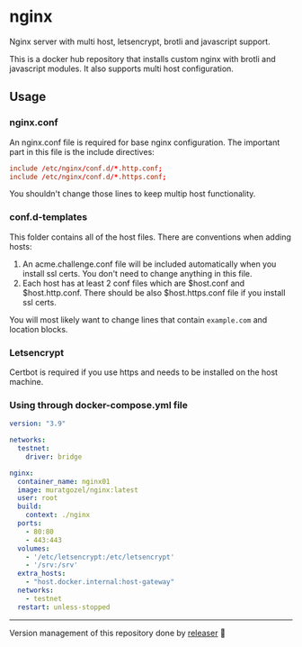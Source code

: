 # nginx
Nginx server with multi host, letsencrypt, brotli and javascript support.

This is a docker hub repository that installs custom nginx with brotli and javascript modules. It also supports multi host configuration.

## Usage
### nginx.conf
An nginx.conf file is required for base nginx configuration. The important part in this file is the include directives:
```conf
include /etc/nginx/conf.d/*.http.conf;
include /etc/nginx/conf.d/*.https.conf;
```
You shouldn't change those lines to keep multip host functionality.

### conf.d-templates
This folder contains all of the host files. There are conventions when adding hosts:
1. An acme.challenge.conf file will be included automatically when you install ssl certs. You don't need to change anything in this file.
2. Each host has at least 2 conf files which are $host.conf and $host.http.conf. There should be also $host.https.conf file if you install ssl certs.

You will most likely want to change lines that contain `example.com` and location blocks.

### Letsencrypt
Certbot is required if you use https and needs to be installed on the host machine.

### Using through docker-compose.yml file
```yml
version: "3.9"

networks:
  testnet:
    driver: bridge

nginx:
  container_name: nginx01
  image: muratgozel/nginx:latest
  user: root
  build:
    context: ./nginx
  ports:
    - 80:80
    - 443:443
  volumes:
    - '/etc/letsencrypt:/etc/letsencrypt'
    - '/srv:/srv'
  extra_hosts:
    - "host.docker.internal:host-gateway"
  networks:
    - testnet
  restart: unless-stopped
```

---

Version management of this repository done by [releaser](https://github.com/muratgozel/node-releaser) 🚀
